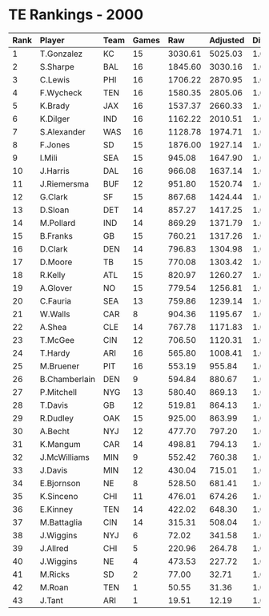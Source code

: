 # TE Rankings - 2000

| Rank | Player        | Team | Games | Raw     | Adjusted | Difficulty | Avg/Game | Typical | Consistency | Trend    |
| :----| :-------------| :----| :-----| :-------| :--------| :----------| :--------| :-------| :-----------| :--------|
| 1    | T.Gonzalez    | KC   | 15    | 3030.61 | 5025.03  | 1.000      | 335.00   | 285.82  | 5/0/10      | +176.5%  |
| 2    | S.Sharpe      | BAL  | 16    | 1845.60 | 3030.16  | 1.000      | 189.38   | 206.53  | 9/1/6       | +169.2%  |
| 3    | C.Lewis       | PHI  | 16    | 1706.22 | 2870.95  | 1.000      | 179.43   | 176.37  | 5/2/9       | +146.6%  |
| 4    | F.Wycheck     | TEN  | 16    | 1580.35 | 2805.06  | 1.000      | 175.32   | 175.47  | 6/1/9       | +122.2%  |
| 5    | K.Brady       | JAX  | 16    | 1537.37 | 2660.33  | 1.000      | 166.27   | 156.15  | 11/1/4      | +147.9%  |
| 6    | K.Dilger      | IND  | 16    | 1162.22 | 2010.51  | 1.000      | 125.66   | 125.80  | 11/0/5      | +339.1%  |
| 7    | S.Alexander   | WAS  | 16    | 1128.78 | 1974.71  | 1.000      | 123.42   | 125.88  | 9/1/6       | +151.9%  |
| 8    | F.Jones       | SD   | 15    | 1876.00 | 1927.14  | 1.000      | 128.48   | 125.33  | 8/0/7       | +213.8%  |
| 9    | I.Mili        | SEA  | 15    | 945.08  | 1647.90  | 1.000      | 109.86   | 98.26   | 8/0/7       | +457.5%  |
| 10   | J.Harris      | DAL  | 16    | 966.08  | 1637.14  | 1.000      | 102.32   | 116.60  | 12/0/4      | +262.7%  |
| 11   | J.Riemersma   | BUF  | 12    | 951.80  | 1520.74  | 1.000      | 126.73   | 147.95  | 7/0/5       | +386.7%  |
| 12   | G.Clark       | SF   | 15    | 867.68  | 1424.44  | 1.000      | 94.96    | 94.32   | 10/0/5      | +210.6%  |
| 13   | D.Sloan       | DET  | 14    | 857.27  | 1417.25  | 1.000      | 101.23   | 94.05   | 5/3/6       | +164.3%  |
| 14   | M.Pollard     | IND  | 14    | 869.29  | 1371.79  | 1.000      | 97.98    | 90.98   | 8/1/5       | +246.4%  |
| 15   | B.Franks      | GB   | 15    | 760.21  | 1317.26  | 1.000      | 87.82    | 80.43   | 8/0/7       | +188.7%  |
| 16   | D.Clark       | DEN  | 14    | 796.83  | 1304.98  | 1.000      | 93.21    | 85.99   | 7/1/6       | +301.6%  |
| 17   | D.Moore       | TB   | 15    | 770.08  | 1303.42  | 1.000      | 86.89    | 92.75   | 8/1/6       | +192.0%  |
| 18   | R.Kelly       | ATL  | 15    | 820.97  | 1260.27  | 1.000      | 84.02    | 83.32   | 9/1/5       | +349.0%  |
| 19   | A.Glover      | NO   | 15    | 779.54  | 1256.81  | 1.000      | 83.79    | 69.56   | 7/1/7       | +764.9%  |
| 20   | C.Fauria      | SEA  | 13    | 759.86  | 1239.14  | 1.000      | 95.32    | 82.27   | 6/2/5       | +232.5%  |
| 21   | W.Walls       | CAR  | 8     | 904.36  | 1195.67  | 1.000      | 149.46   | 133.66  | 3/0/5       | INACTIVE |
| 22   | A.Shea        | CLE  | 14    | 767.78  | 1171.83  | 1.000      | 83.70    | 78.82   | 8/1/5       | +242.5%  |
| 23   | T.McGee       | CIN  | 12    | 706.50  | 1120.31  | 1.000      | 93.36    | 91.56   | 7/2/3       | +135.5%  |
| 24   | T.Hardy       | ARI  | 16    | 565.80  | 1008.41  | 1.000      | 63.03    | 55.68   | 12/0/4      | +308.1%  |
| 25   | M.Bruener     | PIT  | 16    | 553.19  | 955.84   | 1.000      | 59.74    | 67.64   | 10/1/5      | +397.0%  |
| 26   | B.Chamberlain | DEN  | 9     | 594.84  | 880.67   | 1.000      | 97.85    | 76.41   | 5/1/3       | +228.7%  |
| 27   | P.Mitchell    | NYG  | 13    | 580.40  | 869.13   | 1.000      | 66.86    | 61.85   | 7/1/5       | +143.4%  |
| 28   | T.Davis       | GB   | 12    | 519.81  | 864.13   | 1.000      | 72.01    | 54.67   | 4/0/8       | +309.6%  |
| 29   | R.Dudley      | OAK  | 15    | 925.00  | 863.99   | 1.000      | 57.60    | 42.50   | 8/0/7       | +294.3%  |
| 30   | A.Becht       | NYJ  | 12    | 477.70  | 797.20   | 1.000      | 66.43    | 53.51   | 6/0/6       | +397.2%  |
| 31   | K.Mangum      | CAR  | 14    | 498.81  | 794.13   | 1.000      | 56.72    | 41.90   | 5/2/7       | +361.3%  |
| 32   | J.McWilliams  | MIN  | 9     | 552.42  | 760.38   | 1.000      | 84.49    | 79.69   | 4/1/4       | +252.1%  |
| 33   | J.Davis       | MIN  | 12    | 430.04  | 715.01   | 1.000      | 59.58    | 58.07   | 7/0/5       | +614.3%  |
| 34   | E.Bjornson    | NE   | 8     | 528.50  | 681.41   | 1.000      | 85.18    | 100.08  | 6/0/2       | INACTIVE |
| 35   | K.Sinceno     | CHI  | 11    | 476.01  | 674.26   | 1.000      | 61.30    | 67.96   | 6/1/4       | +136.8%  |
| 36   | E.Kinney      | TEN  | 14    | 422.02  | 648.30   | 1.000      | 46.31    | 36.82   | 6/2/6       | +393.2%  |
| 37   | M.Battaglia   | CIN  | 14    | 315.31  | 508.04   | 1.000      | 36.29    | 33.27   | 5/2/7       | +173.0%  |
| 38   | J.Wiggins     | NYJ  | 6     | 72.02   | 341.58   | 1.000      | 56.93    | 45.79   | 5/1/4       | +2694.0% |
| 39   | J.Allred      | CHI  | 5     | 220.96  | 264.78   | 1.000      | 52.96    | 54.26   | 3/0/2       | INACTIVE |
| 40   | J.Wiggins     | NE   | 4     | 473.53  | 227.72   | 1.000      | 56.93    | 45.79   | 5/1/4       | +2694.0% |
| 41   | M.Ricks       | SD   | 2     | 77.00   | 32.71    | 1.000      | 16.36    | 16.36   | 1/0/1       | INACTIVE |
| 42   | M.Roan        | TEN  | 1     | 50.55   | 31.36    | 1.000      | 31.36    | 31.36   | 0/1/0       | INACTIVE |
| 43   | J.Tant        | ARI  | 1     | 19.51   | 12.19    | 1.000      | 12.19    | 12.19   | 0/1/0       | INACTIVE |

